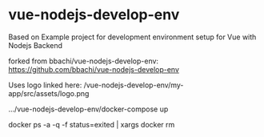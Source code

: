 # vue-nodejs-develop-env
Based on Example project for development environment setup for Vue with Nodejs Backend

forked from bbachi/vue-nodejs-develop-env: https://github.com/bbachi/vue-nodejs-develop-env

Uses logo linked here: /vue-nodejs-develop-env/my-app/src/assets/logo.png

.../vue-nodejs-develop-env/docker-compose up

docker ps -a -q -f status=exited | xargs docker rm
